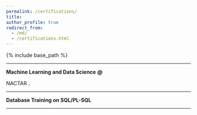 ```yaml
---
permalink: /certifications/
title: 
author_profile: true
redirect_from: 
  - /md/
  - /certifications.html
---
```


{% include base_path %}

<head>
  <link rel="stylesheet" href="{{ base_path }}/assets/css/custom.css"/>
</head>

---

<strong class="header_section">Machine Learning and Data Science</strong> 
<strong class="at">@</strong>
<div class="org">NACTAR <img src="{{ base_path }}/assets/icons/nactar.svg" alt="NACTAR" height="5"></div>

---

<strong class="header_section">Database Training on SQL/PL-SQL</strong> <br />

---
